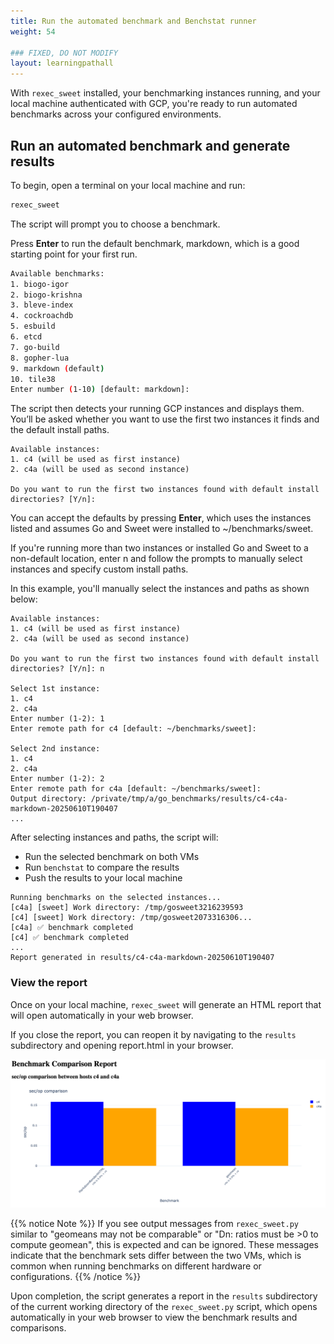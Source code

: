 ```yaml
---
title: Run the automated benchmark and Benchstat runner
weight: 54

### FIXED, DO NOT MODIFY
layout: learningpathall
---
```

With `rexec_sweet` installed, your benchmarking instances running, and your local machine authenticated with GCP, you're ready to run automated benchmarks across your configured environments.

## Run an automated benchmark and generate results

To begin, open a terminal on your local machine and run:

```bash
rexec_sweet
```
The script will prompt you to choose a benchmark. 

Press **Enter** to run the default benchmark, markdown, which is a good starting point for your first run.

```bash
Available benchmarks:
1. biogo-igor
2. biogo-krishna
3. bleve-index
4. cockroachdb
5. esbuild
6. etcd
7. go-build
8. gopher-lua
9. markdown (default)
10. tile38
Enter number (1-10) [default: markdown]:
```

The script then detects your running GCP instances and displays them. You’ll be asked whether you want to use the first two instances it finds and the default install paths.

```output
Available instances:
1. c4 (will be used as first instance)
2. c4a (will be used as second instance)

Do you want to run the first two instances found with default install directories? [Y/n]:
```
You can accept the defaults by pressing **Enter**, which uses the instances listed and assumes Go and Sweet were installed to ~/benchmarks/sweet.

If you're running more than two instances or installed Go and Sweet to a non-default location, enter n and follow the prompts to manually select instances and specify custom install paths.

In this example, you'll manually select the instances and paths as shown below:

```output
Available instances:
1. c4 (will be used as first instance)
2. c4a (will be used as second instance)

Do you want to run the first two instances found with default install directories? [Y/n]: n

Select 1st instance:
1. c4
2. c4a
Enter number (1-2): 1
Enter remote path for c4 [default: ~/benchmarks/sweet]:

Select 2nd instance:
1. c4
2. c4a
Enter number (1-2): 2
Enter remote path for c4a [default: ~/benchmarks/sweet]:
Output directory: /private/tmp/a/go_benchmarks/results/c4-c4a-markdown-20250610T190407
...
```

After selecting instances and paths, the script will:
   - Run the selected benchmark on both VMs
   - Run `benchstat` to compare the results
   - Push the results to your local machine

```output
Running benchmarks on the selected instances...
[c4a] [sweet] Work directory: /tmp/gosweet3216239593
[c4] [sweet] Work directory: /tmp/gosweet2073316306...
[c4a] ✅ benchmark completed
[c4] ✅ benchmark completed
...
Report generated in results/c4-c4a-markdown-20250610T190407
```

### View the report

Once on your local machine, `rexec_sweet` will generate an HTML report that will open automatically in your web browser.

   If you close the report, you can reopen it by navigating to the `results` subdirectory and opening report.html in your browser.

![alt-text#center](images/run_auto/2.png "Sample HTML report")


{{% notice Note %}}
If you see output messages from `rexec_sweet.py` similar to "geomeans may not be comparable" or "Dn: ratios must be >0 to compute geomean", this is expected and can be ignored. These messages indicate that the benchmark sets differ between the two VMs, which is common when running benchmarks on different hardware or configurations.
{{% /notice %}}

Upon completion, the script generates a report in the `results` subdirectory of the current working directory of the `rexec_sweet.py` script, which opens automatically in your web browser to view the benchmark results and comparisons.
